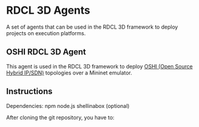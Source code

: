 # RDCL 3D Agents

A set of agents that can be used in the RDCL 3D framework to deploy projects on execution platforms.

## OSHI RDCL 3D Agent

This agent is used in the RDCL 3D framework to deploy [OSHI (Open Source Hybrid IP/SDN)](http://netgroup.uniroma2.it/OSHI/) topologies over a Mininet emulator.


## Instructions

Dependencies: 
npm
node.js
shellinabox (optional)

After cloning the git repository, you have to: